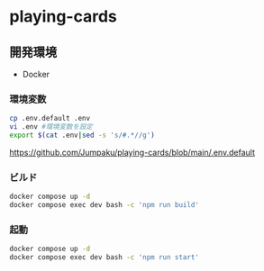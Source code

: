 # playing-cards

## 開発環境

- Docker

### 環境変数

```sh
cp .env.default .env
vi .env #環境変数を設定
export $(cat .env|sed -s 's/#.*//g')
```

https://github.com/Jumpaku/playing-cards/blob/main/.env.default

### ビルド

```sh
docker compose up -d
docker compose exec dev bash -c 'npm run build'
```

### 起動

```sh
docker compose up -d
docker compose exec dev bash -c 'npm run start'
```
